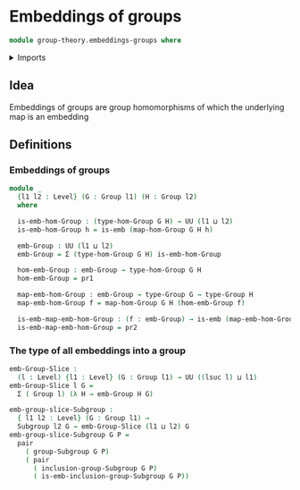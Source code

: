 # Embeddings of groups

```agda
module group-theory.embeddings-groups where
```

<details><summary>Imports</summary>
```agda
open import group-theory.groups
open import group-theory.homomorphisms-groups
open import group-theory.subgroups
open import foundation.dependent-pair-types
open import foundation.embeddings
open import foundation.universe-levels
```
</details>

## Idea

Embeddings of groups are group homomorphisms of which the underlying map is an embedding

## Definitions

### Embeddings of groups

```agda
module _
  {l1 l2 : Level} (G : Group l1) (H : Group l2)
  where

  is-emb-hom-Group : (type-hom-Group G H) → UU (l1 ⊔ l2)
  is-emb-hom-Group h = is-emb (map-hom-Group G H h)

  emb-Group : UU (l1 ⊔ l2)
  emb-Group = Σ (type-hom-Group G H) is-emb-hom-Group

  hom-emb-Group : emb-Group → type-hom-Group G H
  hom-emb-Group = pr1

  map-emb-hom-Group : emb-Group → type-Group G → type-Group H
  map-emb-hom-Group f = map-hom-Group G H (hom-emb-Group f)

  is-emb-map-emb-hom-Group : (f : emb-Group) → is-emb (map-emb-hom-Group f)
  is-emb-map-emb-hom-Group = pr2
```

### The type of all embeddings into a group

```agda
emb-Group-Slice :
  (l : Level) {l1 : Level} (G : Group l1) → UU ((lsuc l) ⊔ l1)
emb-Group-Slice l G =
  Σ ( Group l) (λ H → emb-Group H G)

emb-group-slice-Subgroup :
  { l1 l2 : Level} (G : Group l1) →
  Subgroup l2 G → emb-Group-Slice (l1 ⊔ l2) G
emb-group-slice-Subgroup G P =
  pair
    ( group-Subgroup G P)
    ( pair
      ( inclusion-group-Subgroup G P)
      ( is-emb-inclusion-group-Subgroup G P))
```

